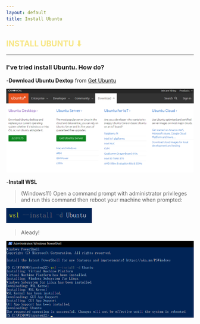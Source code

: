 ```yaml
---
layout: default
title: Install Ubuntu
---
```


<h2 style="color:#F7E684"> <b> INSTALL UBUNTU ⬇ </b> </h2>

---
### I've tried install Ubuntu. How do?



-__Download Ubuntu Dextop__ from [Get Ubuntu]

[Get Ubuntu]: https://ubuntu.com/download

![](git/ubuntu.png)




-__Install WSL__
  >(Windows11) Open a command prompt with administrator privileges and run this command then reboot your machine when prompted:

![](git/install_WSL.png)

  >Aleady!
 
![](git/alr.png)
